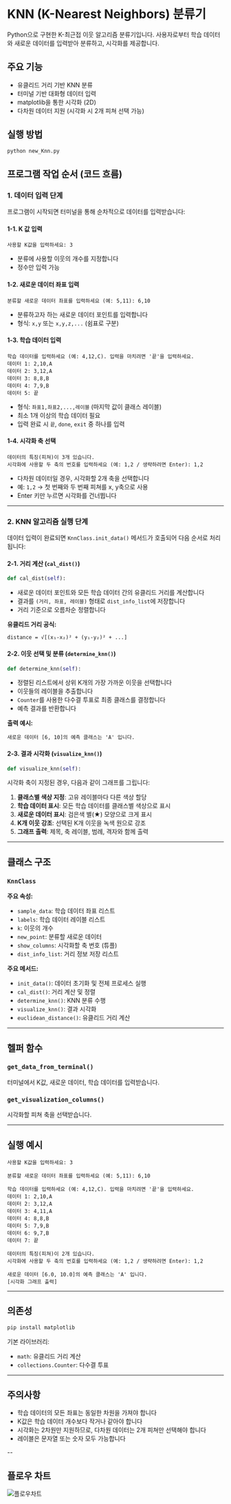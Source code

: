 # KNN (K-Nearest Neighbors) 분류기

Python으로 구현한 K-최근접 이웃 알고리즘 분류기입니다. 사용자로부터 학습 데이터와 새로운 데이터를 입력받아 분류하고, 시각화를 제공합니다.

## 주요 기능

- 유클리드 거리 기반 KNN 분류
- 터미널 기반 대화형 데이터 입력
- matplotlib을 통한 시각화 (2D)
- 다차원 데이터 지원 (시각화 시 2개 피쳐 선택 가능)

## 실행 방법

```bash
python new_Knn.py
```

## 프로그램 작업 순서 (코드 흐름)

### 1. 데이터 입력 단계

프로그램이 시작되면 터미널을 통해 순차적으로 데이터를 입력받습니다:

#### 1-1. K 값 입력
```
사용할 K값을 입력하세요: 3
```
- 분류에 사용할 이웃의 개수를 지정합니다
- 정수만 입력 가능

#### 1-2. 새로운 데이터 좌표 입력
```
분류할 새로운 데이터 좌표를 입력하세요 (예: 5,11): 6,10
```
- 분류하고자 하는 새로운 데이터 포인트를 입력합니다
- 형식: `x,y` 또는 `x,y,z,...` (쉼표로 구분)

#### 1-3. 학습 데이터 입력
```
학습 데이터를 입력하세요 (예: 4,12,C). 입력을 마치려면 '끝'을 입력하세요.
데이터 1: 2,10,A
데이터 2: 3,12,A
데이터 3: 8,8,B
데이터 4: 7,9,B
데이터 5: 끝
```
- 형식: `좌표1,좌표2,...,레이블` (마지막 값이 클래스 레이블)
- 최소 1개 이상의 학습 데이터 필요
- 입력 완료 시 `끝`, `done`, `exit` 중 하나를 입력

#### 1-4. 시각화 축 선택
```
데이터의 특징(피쳐)이 3개 있습니다.
시각화에 사용할 두 축의 번호를 입력하세요 (예: 1,2 / 생략하려면 Enter): 1,2
```
- 다차원 데이터일 경우, 시각화할 2개 축을 선택합니다
- 예: `1,2` → 첫 번째와 두 번째 피쳐를 x, y축으로 사용
- Enter 키만 누르면 시각화를 건너뜁니다

---

### 2. KNN 알고리즘 실행 단계

데이터 입력이 완료되면 `KnnClass.init_data()` 메서드가 호출되어 다음 순서로 처리됩니다:

#### 2-1. 거리 계산 (`cal_dist()`)
```python
def cal_dist(self):
```
- 새로운 데이터 포인트와 모든 학습 데이터 간의 유클리드 거리를 계산합니다
- 결과를 `(거리, 좌표, 레이블)` 형태로 `dist_info_list`에 저장합니다
- 거리 기준으로 오름차순 정렬합니다

**유클리드 거리 공식:**
```
distance = √[(x₁-x₂)² + (y₁-y₂)² + ...]
```

#### 2-2. 이웃 선택 및 분류 (`determine_knn()`)
```python
def determine_knn(self):
```
- 정렬된 리스트에서 상위 K개의 가장 가까운 이웃을 선택합니다
- 이웃들의 레이블을 추출합니다
- `Counter`를 사용한 다수결 투표로 최종 클래스를 결정합니다
- 예측 결과를 반환합니다

**출력 예시:**
```
새로운 데이터 [6, 10]의 예측 클래스는 'A' 입니다.
```

#### 2-3. 결과 시각화 (`visualize_knn()`)
```python
def visualize_knn(self):
```
시각화 축이 지정된 경우, 다음과 같이 그래프를 그립니다:

1. **클래스별 색상 지정**: 고유 레이블마다 다른 색상 할당
2. **학습 데이터 표시**: 모든 학습 데이터를 클래스별 색상으로 표시
3. **새로운 데이터 표시**: 검은색 별(★) 모양으로 크게 표시
4. **K개 이웃 강조**: 선택된 K개 이웃을 녹색 원으로 강조
5. **그래프 출력**: 제목, 축 레이블, 범례, 격자와 함께 출력

---

## 클래스 구조

### `KnnClass`

**주요 속성:**
- `sample_data`: 학습 데이터 좌표 리스트
- `labels`: 학습 데이터 레이블 리스트
- `k`: 이웃의 개수
- `new_point`: 분류할 새로운 데이터
- `show_columns`: 시각화할 축 번호 (튜플)
- `dist_info_list`: 거리 정보 저장 리스트

**주요 메서드:**
- `init_data()`: 데이터 초기화 및 전체 프로세스 실행
- `cal_dist()`: 거리 계산 및 정렬
- `determine_knn()`: KNN 분류 수행
- `visualize_knn()`: 결과 시각화
- `euclidean_distance()`: 유클리드 거리 계산

---

## 헬퍼 함수

### `get_data_from_terminal()`
터미널에서 K값, 새로운 데이터, 학습 데이터를 입력받습니다.

### `get_visualization_columns()`
시각화할 피쳐 축을 선택받습니다.

---

## 실행 예시

```
사용할 K값을 입력하세요: 3

분류할 새로운 데이터 좌표를 입력하세요 (예: 5,11): 6,10

학습 데이터를 입력하세요 (예: 4,12,C). 입력을 마치려면 '끝'을 입력하세요.
데이터 1: 2,10,A
데이터 2: 3,12,A
데이터 3: 4,11,A
데이터 4: 8,8,B
데이터 5: 7,9,B
데이터 6: 9,7,B
데이터 7: 끝

데이터의 특징(피쳐)이 2개 있습니다.
시각화에 사용할 두 축의 번호를 입력하세요 (예: 1,2 / 생략하려면 Enter): 1,2

새로운 데이터 [6.0, 10.0]의 예측 클래스는 'A' 입니다.
[시각화 그래프 출력]
```

---

## 의존성

```bash
pip install matplotlib
```

기본 라이브러리:
- `math`: 유클리드 거리 계산
- `collections.Counter`: 다수결 투표

---

## 주의사항

- 학습 데이터의 모든 좌표는 동일한 차원을 가져야 합니다
- K값은 학습 데이터 개수보다 작거나 같아야 합니다
- 시각화는 2차원만 지원하므로, 다차원 데이터는 2개 피쳐만 선택해야 합니다
- 레이블은 문자열 또는 숫자 모두 가능합니다

--

## 플로우 차트
![플로우차트](https://github.com/Mourn5367/KNN_KMeans_HC/blob/main/KNN/KNN_flow.jpg?raw=true)


